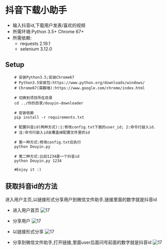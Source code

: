 # 抖音下载小助手
 - 输入抖音id,下载用户发表/喜欢的视频
 - 所需环境:Python 3.5+ Chrome 67+
 - 所需依赖:
     - requests 2.19.1
     - selenium 3.12.0


## Setup
``` 
    # 安装Python3.5;安装Chrome67
    # Python3.5安装包:https://www.python.org/downloads/windows/
    # Chrome67(需翻墙):https://www.google.com/chrome/index.html

    # 切换到项目所在目录
    cd ../你的目录/douyin-downloader

    # 安装依赖
    pip install -r requirements.txt

    # 配置抖音id(两种方式):1:修改config.txt下面的user_id; 2:命令行敲入id.
    # 注:命令行敲入id会覆盖掉配置文件里的id
    
    # 第一种方式:修改config.txt后执行
    python Douyin.py
    
    # 第二种方式:比如1234是一个抖音id
    python Douyin.py 1234

    #Enjoy it :)

```

## 获取抖音id的方法
进入用户主页,以链接形式分享用户到微信文件助手,链接里面的数字就是抖音id
- 进入用户首页
![17](./lib/pics/1.png)

- 分享用户
![17](./lib/pics/2.png)

- 以链接形式分享
![17](./lib/pics/3.jpg)

- 分享到微信文件助手,打开链接,里面user后面问号前面的数字就是抖音id
![17](./lib/pics/4.jpg)
